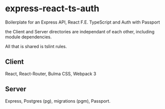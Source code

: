 # express-react-ts-auth
Boilerplate for an Express API, React F.E. TypeScript and Auth with Passport

the Client and Server directories are independant of each other, including module dependencies.

All that is shared is tslint rules.

## Client

React, React-Router, Bulma CSS, Webpack 3

## Server

Express, Postgres (pg), migrations (pgm), Passport.
